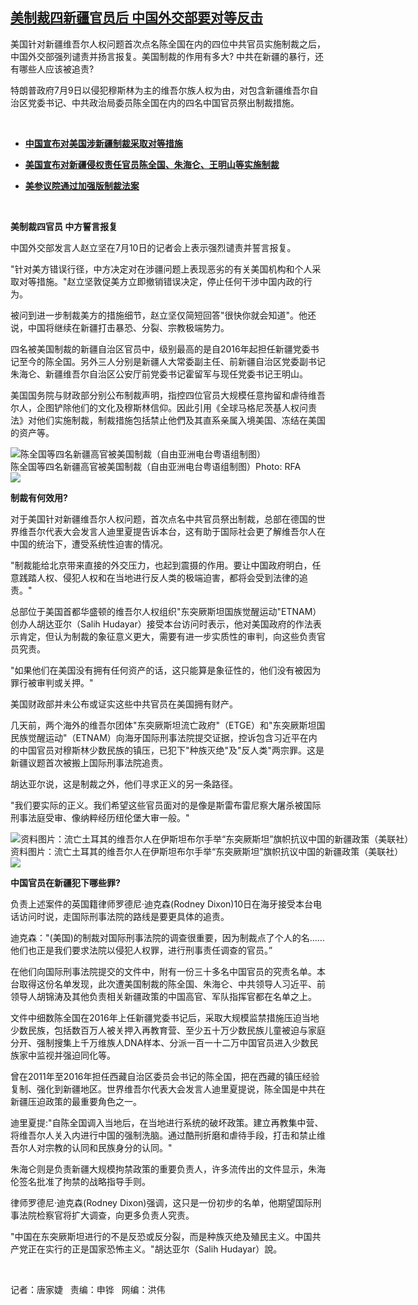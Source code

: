 <!--1594415956000-->
[美制裁四新疆官员后   中国外交部要对等反击](https://www.rfa.org/mandarin/yataibaodao/shaoshuminzu/jt-07102020105920.html)
------

<p class="gmail-msonospacing">美国针对新疆维吾尔人权问题首次点名陈全国在内的四位中共官员实施制裁之后，中国外交部强列谴责并扬言报复。美国制裁的作用有多大? 中共在新疆的暴行，还有哪些人应该被追责?</p><p class="gmail-msonospacing">特朗普政府7月9日以侵犯穆斯林为主的维吾尔族人权为由，对包含新疆维吾尔自治区党委书记、中共政治局委员陈全国在内的四名中国官员祭出制裁措施。</p><p class="gmail-msonospacing"> </p><ul><li><b><a class="external-link" href="http://www.rfa.org/mandarin/Xinwen/2-07102020083520.html">中国宣布对美国涉新疆制裁采取对等措施</a></b></li></ul><ul><li><b><a class="external-link" href="http://www.rfa.org/mandarin/Xinwen/6-07092020145159.html">美国宣布对新疆侵权责任官员陈全国、朱海仑、王明山等实施制裁</a></b></li></ul><ul><li><b><a class="external-link" href="http://www.rfa.org/mandarin/yataibaodao/gangtai/ac-06262020055033.html">美参议院通过加强版制裁法案</a></b></li></ul><p> </p><p><b>美制裁四官员</b><b> </b><b>中方誓言报复</b></p><p class="gmail-msonospacing">中国外交部发言人赵立坚在7月10日的记者会上表示强烈谴责并誓言报复。</p><p class="gmail-msonospacing">"针对美方错误行径，中方决定对在涉疆问题上表现恶劣的有关美国机构和个人采取对等措施。"赵立坚敦促美方立即撤销错误决定，停止任何干涉中国内政的行为。</p><p class="gmail-msonospacing">被问到进一步制裁美方的措施细节，赵立坚仅简短回答"很快你就会知道"。他还说，中国将继续在新疆打击暴恐、分裂、宗教极端势力。</p><p class="gmail-msonospacing">四名被美国制裁的新疆自治区官员中，级别最高的是自2016年起担任新疆党委书记至今的陈全国。另外三人分别是新疆人大常委副主任、前新疆自治区党委副书记朱海仑、新疆维吾尔自治区公安厅前党委书记霍留军与现任党委书记王明山。</p><p class="gmail-msonospacing">美国国务院与财政部分别公布制裁声明，指控四位官员大规模任意拘留和虐待维吾尔人，企图铲除他们的文化及穆斯林信仰。因此引用《全球马格尼茨基人权问责法》对他们实施制裁，制裁措施包括禁止他們及其直系亲属入境美国、冻结在美国的资产等。</p><p class="gmail-msonospacing"><div class="image-inline captioned" style="width:680px;"><div style="width:680px;"><img alt="陈全国等四名新疆高官被美国制裁（自由亚洲电台粤语组制图）" src="https://www.rfa.org/mandarin/yataibaodao/shaoshuminzu/jt-07102020105920.html/rc0709j.jpg" title="陈全国等四名新疆高官被美国制裁（自由亚洲电台粤语组制图）"/></div><div class="image-caption"><span style="width:680px;">陈全国等四名新疆高官被美国制裁（自由亚洲电台粤语组制图）</span><span class="copyright">Photo: RFA</span></div><div id="zoomattribute"><a class="single_image" href="/mandarin/yataibaodao/shaoshuminzu/jt-07102020105920.html/rc0709j.jpg" title="陈全国等四名新疆高官被美国制裁（自由亚洲电台粤语组制图）"><img src="/rfa_resources/graphics/icon-zoom.png"/></a></div></div></p><p><b>制裁有何效用</b><b>?</b></p><p class="gmail-msonospacing">对于美国针对新疆维吾尔人权问题，首次点名中共官员祭出制裁，总部在德国的世界维吾尔代表大会发言人迪里夏提告诉本台，这有助于国际社会更了解维吾尔人在中国的统治下，遭受系统性迫害的情况。</p><p class="gmail-msonospacing">"制裁能给北京带来直接的外交压力，也起到震摄的作用。要让中国政府明白，任意践踏人权、侵犯人权和在当地进行反人类的极端迫害，都将会受到法律的追责。"</p><p>总部位于美国首都华盛顿的维吾尔人权组织"东突厥斯坦国族觉醒运动"ETNAM）创办人胡达亚尔（Salih Hudayar）接受本台访问时表示，他对美国政府的作法表示肯定，但认为制裁的象征意义更大，需要有进一步实质性的审判，向这些负责官员究责。</p><p>"如果他们在美国没有拥有任何资产的话，这只能算是象征性的，他们没有被因为罪行被审判或关押。"</p><p class="gmail-msonospacing">美国财政部并未公布或证实这些中共官员在美国拥有财产。</p><p class="gmail-msonospacing">几天前，两个海外的维吾尔团体"东突厥斯坦流亡政府"（ETGE）和"东突厥斯坦国民族觉醒运动"（ETNAM）向海牙国际刑事法院提交证据，控诉包含习近平在内的中国官员对穆斯林少数民族的镇压，已犯下"种族灭绝"及"反人类"两宗罪。这是新疆议题首次被搬上国际刑事法院追责。</p><p class="gmail-msonospacing">胡达亚尔说，这是制裁之外，他们寻求正义的另一条路径。</p><p>"我们要实际的正义。我们希望这些官员面对的是像是斯雷布雷尼察大屠杀被国际刑事法庭受审、像纳粹经历纽伦堡大审一般。"</p><p><div class="image-inline captioned" style="width:680px;"><div style="width:680px;"><img alt="资料图片：流亡土耳其的维吾尔人在伊斯坦布尔手举“东突厥斯坦”旗帜抗议中国的新疆政策（美联社）" src="https://www.rfa.org/mandarin/yataibaodao/shaoshuminzu/jt-07102020105920.html/jt0707g.jpg" title="资料图片：流亡土耳其的维吾尔人在伊斯坦布尔手举“东突厥斯坦”旗帜抗议中国的新疆政策（美联社）"/></div><div class="image-caption"><span style="width:680px;">资料图片：流亡土耳其的维吾尔人在伊斯坦布尔手举“东突厥斯坦”旗帜抗议中国的新疆政策（美联社）</span><span class="copyright"> </span></div><div id="zoomattribute"><a class="single_image" href="/mandarin/yataibaodao/shaoshuminzu/jt-07102020105920.html/jt0707g.jpg" title="资料图片：流亡土耳其的维吾尔人在伊斯坦布尔手举“东突厥斯坦”旗帜抗议中国的新疆政策（美联社）"><img src="/rfa_resources/graphics/icon-zoom.png"/></a></div></div></p><p><b> </b></p><p><b>中国官员在新疆犯下哪些罪</b><b>?</b></p><p>负责上述案件的英国籍律师罗德尼·迪克森(Rodney Dixon)10日在海牙接受本台电话访问时说，走国际刑事法院的路线是要更具体的追责。</p><p>迪克森："(美国)的制裁对国际刑事法院的调查很重要，因为制裁点了个人的名……他们也正是我们要求法院以侵犯人权罪，进行刑事责任调查的官员。”</p><p class="gmail-msonospacing">在他们向国际刑事法院提交的文件中，附有一份三十多名中国官员的究责名单。本台取得这份名单发现，此次遭美国制裁的陈全国、朱海仑、中共领导人习近平、前领导人胡锦涛及其他负责相关新疆政策的中国高官、军队指挥官都在名单之上。</p><p class="gmail-msonospacing">文件中细数陈全国在2016年上任新疆党委书记后，采取大规模监禁措施压迫当地少数民族，包括数百万人被关押入再教育营、至少五十万少数民族儿童被迫与家庭分开、强制搜集上千万维族人DNA样本、分派一百一十二万中国官员进入少数民族家中监视并强迫同化等。</p><p class="gmail-msonospacing">曾在2011年至2016年担任西藏自治区委员会书记的陈全国，把在西藏的镇压经验复制、强化到新疆地区。世界维吾尔代表大会发言人迪里夏提说，陈全国是中共在新疆压迫政策的最重要角色之一。</p><p>迪里夏提:"自陈全国调入当地后，在当地进行系统的破坏政策。建立再教集中营、将维吾尔人关入内进行中国的强制洗脑。通过酷刑折磨和虐待手段，打击和禁止维吾尔人对宗教的认同和民族身分的认同。"</p><p class="gmail-msonospacing">朱海仑则是负责新疆大规模拘禁政策的重要负责人，许多流传出的文件显示，朱海伦签名批准了拘禁的战略指导手则。</p><p class="gmail-msonospacing">律师罗德尼·迪克森(Rodney Dixon)强调，这只是一份初步的名单，他期望国际刑事法院检察官将扩大调查，向更多负责人究责。</p><p>"中国在东突厥斯坦进行的不是反恐或反分裂，而是种族灭绝及殖民主义。中国共产党正在实行的正是国家恐怖主义。"胡达亚尔（Salih Hudayar）說。</p><p> </p><p>记者：唐家婕   责编：申铧   网编：洪伟</p>
